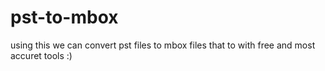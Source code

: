 # pst-to-mbox
using this we can convert pst files to mbox files that to with free and most accuret tools :) 
